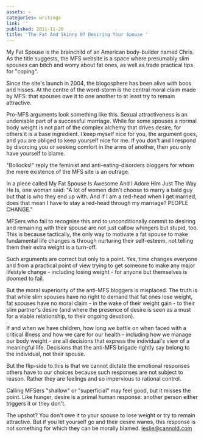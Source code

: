```yaml
---
assets: ~
categories: writings
link: ''
published: 2011-11-20
title: 'The Fat And Skinny Of Desiring Your Spouse '
---
```

My Fat Spouse is the brainchild of an American body-builder named Chris. As the title suggests, the MFS website is a space where presumably slim spouses can bitch and worry about fat ones, as well as trade practical tips for "coping".

Since the site's launch in 2004, the blogosphere has been alive with boos and hisses. At the centre of the word-storm is the central moral claim made by MFS: that spouses owe it to one another to at least try to remain attractive.

Pro-MFS arguments look something like this. Sexual attractiveness is an undeniable part of a successful marriage. While for some spouses a normal body weight is not part of the complex alchemy that drives desire, for others it is a base ingredient. I keep myself nice for you, the argument goes, and you are obliged to keep yourself nice for me. If you don't and I respond by divorcing you or seeking comfort in the arms of another, then you only have yourself to blame.

"Bollocks!" reply the feminist and anti-eating-disorders bloggers for whom the mere existence of the MFS site is an outrage.

In a piece called My Fat Spouse Is Awesome And I Adore Him Just The Way He Is, one woman said: "A lot of women didn't choose to marry a bald guy but that is who they end up with. And if I am a red-head when I get married, does that mean I have to stay a red-head through my marriage? PEOPLE CHANGE."

MFSers who fail to recognise this and to unconditionally commit to desiring and remaining with their spouse are not just callow whingers but stupid, too. This is because tactically, the only way to motivate a fat spouse to make fundamental life changes is through nurturing their self-esteem, not telling them their extra weight is a turn-off.

Such arguments are correct but only to a point. Yes, time changes everyone and from a practical point of view trying to get someone to make any major lifestyle change - including losing weight - for anyone but themselves is doomed to fail.

But the moral superiority of the anti-MFS bloggers is misplaced. The truth is that while slim spouses have no right to demand that fat ones lose weight, fat spouses have no moral claim - in the wake of their weight gain - to their slim partner's desire (and where the presence of desire is seen as a must for a viable relationship, to their ongoing devotion).

If and when we have children, how long we battle on when faced with a critical illness and how we care for our health - including how we manage our body weight - are all decisions that express the individual's view of a meaningful life. Decisions that the anti-MFS brigade rightly say belong to the individual, not their spouse.

But the flip-side to this is that we cannot dictate the emotional responses others have to our choices because such responses are not subject to reason. Rather they are feelings and so impervious to rational control.

Calling MFSers "shallow" or "superficial" may feel good, but it misses the point. Like hunger, desire is a primal human response: another person either triggers it or they don't.

The upshot? You don't owe it to your spouse to lose weight or try to remain attractive. But if you let yourself go and their desire wanes, this response is not something for which they can be morally blamed. leslie@cannold.com